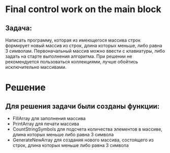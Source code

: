 # **Final control work on the main block** 

## Задача:

Написать программу, которая из имеющегося массива строк формирует новый массив из строк, длина которых меньше, либо равна 3 символам. Первоначальный массив можно ввести с клавиатуры, либо задать на старте выполнения алгоритма. При решении не рекомендуется пользоваться коллекциями, лучше обойтись исключительно массивами.

# Решение

## Для решения задачи были созданы функции:


+ FillArray для заполнения массива
+ PrintArray для печати массива
+ CountStringSymbols для подсчета количества элементов в массиве, длина которых меньше либо равна 3 символа
+ GenerateNewArray для создания нового массива, состоящего из строк, длина которых меньше либо равна 3 символа